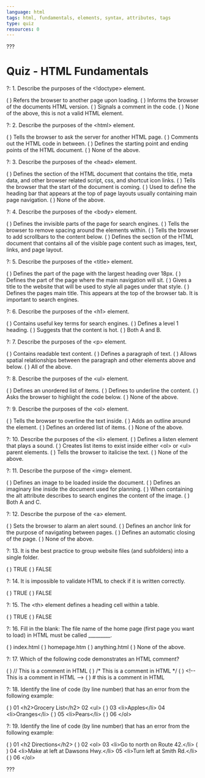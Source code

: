 ```yaml
---
language: html
tags: html, fundamentals, elements, syntax, attributes, tags
type: quiz
resources: 0
---
```


???

# Quiz - HTML Fundamentals

?: 1. Describe the purposes of the &lt;!doctype&gt; element.

( ) Refers the browser to another page upon loading.
( ) Informs the browser of the documents HTML version.
( ) Signals a comment in the code.
( ) None of the above, this is not a valid HTML element.

?: 2. Describe the purposes of the &lt;html&gt; element.

( ) Tells the browser to ask the server for another HTML page.
( ) Comments out the HTML code in between.
( ) Defines the starting point and ending points of the HTML document.
( ) None of the above.

?: 3. Describe the purposes of the &lt;head&gt; element.

( ) Defines the section of the HTML document that contains the title, meta data, and other browser related script, css, and shortcut icon links.
( ) Tells the browser that the start of the document is coming.
( ) Used to define the heading bar that appears at the top of page layouts usually containing main page navigation.
( ) None of the above.

?: 4. Describe the purposes of the &lt;body&gt; element.

( ) Defines the invisible parts of the page for search engines.
( ) Tells the browser to remove spacing around the elements within.
( ) Tells the browser to add scrollbars to the content below.
( ) Defines the section of the HTML document that contains all of the visible page content such as images, text, links, and page layout.

?: 5. Describe the purposes of the &lt;title&gt; element.

( ) Defines the part of the page with the largest heading over 18px.
( ) Defines the part of the page where the main navigation will sit.
( ) Gives a title to the website that will be used to style all pages under that style.
( ) Defines the pages main title. This appears at the top of the browser tab. It is important to search engines.

?: 6. Describe the purposes of the &lt;h1&gt; element.

( ) Contains useful key terms for search engines.
( ) Defines a level 1 heading.
( ) Suggests that the content is hot.
( ) Both A and B.

?: 7. Describe the purposes of the &lt;p&gt; element.

( ) Contains readable text content.
( ) Defines a paragraph of text.
( ) Allows spatial relationships between the paragraph and other elements above and below.
( ) All of the above.

?: 8. Describe the purposes of the &lt;ul&gt; element.

( ) Defines an unordered list of items.
( ) Defines to underline the content.
( ) Asks the browser to highlight the code below.
( ) None of the above.

?: 9. Describe the purposes of the &lt;ol&gt; element.

( ) Tells the browser to overline the text inside.
( ) Adds an outline around the element.
( ) Defines an ordered list of items.
( ) None of the above.

?: 10. Describe the purposes of the &lt;li&gt; element.
( ) Defines a listen element that plays a sound.
( ) Creates list items to exist inside either &lt;ol&gt; or &lt;ul&gt; parent elements.
( ) Tells the browser to italicise the text.
( ) None of the above.

?: 11. Describe the purpose of the &lt;img&gt; element.

( ) Defines an image to be loaded inside the document.
( ) Defines an imaginary line inside the document used for planning.
( ) When containing the alt attribute describes to search engines the content of the image.
( ) Both A and C.

?: 12. Describe the purpose of the &lt;a&gt; element.

( ) Sets the browser to alarm an alert sound.
( ) Defines an anchor link for the purpose of navigating between pages.
( ) Defines an automatic closing of the page.
( ) None of the above.

?: 13. It is the best practice to group website files (and subfolders) into a single folder.

( ) TRUE
( ) FALSE

?: 14. It is impossible to validate HTML to check if it is written correctly.

( ) TRUE
( ) FALSE

?: 15. The &lt;th&gt; element defines a heading cell within a table.

( ) TRUE
( ) FALSE

?: 16. Fill in the blank: The file name of the home page (first page you want to load) in HTML must be called _________.

( ) index.html
( ) homepage.htm
( ) anything.html
( ) None of the above.

?: 17. Which of the following code demonstrates an HTML comment?

( ) // This is a comment in HTML
( ) /* This is a comment in HTML */
( ) &lt;!-- This is a comment in HTML --&gt;
( ) # this is a comment in HTML

?: 18. Identify the line of code (by line number) that has an error from the following example:

( ) 01    &lt;h2&gt;Grocery List&lt;/h2&gt;
   02    &lt;ul&gt;
( ) 03      &lt;li&gt;Apples&lt;/li&gt;
   04      &lt;li&gt;Oranges&lt;/li&gt;
( ) 05      &lt;li&gt;Pears&lt;/li&gt;
( ) 06    &lt;/ol&gt;

?: 19. Identify the line of code (by line number) that has an error from the following example:

( ) 01    &lt;h2 Directions&lt;/h2&gt;
( ) 02    &lt;ol&gt;
   03      &lt;li&gt;Go to north on Route 42.&lt;/li&gt;
( ) 04      &lt;li&gt;Make at left at Dawsons Hwy.&lt;/li&gt;
   05      &lt;li&gt;Turn left at Smith Rd.&lt;/li&gt;
( ) 06    &lt;/ol&gt;

???
